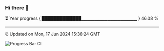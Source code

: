 ### Hi there 👋

⏳ Year progress { █████████████▁▁▁▁▁▁▁▁▁▁▁▁▁▁▁▁▁ } 46.08 %

---

⏰ Updated on Mon, 17 Jun 2024 15:36:24 GMT

![Progress Bar CI](https://github.com/IshwaranRudhara/GIT-ACTION/workflows/Progress%20Bar%20CI/badge.svg)
